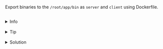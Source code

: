 
Export binaries to the `/root/app/bin` as `server` and `client` using Dockerfile.

<br>
<details><summary>Info</summary>
<br>

```plain
Docs: https://docs.docker.com/build/guide/export/#export-binaries

The default format of output for build command is docker image.
But, it can be changed to binary by using `local` exporter (use `--output` flag).

```

</details>

<br>
<details><summary>Tip</summary>
<br>

```plain
Use docker build -h
```

</details>


<br>
<details><summary>Solution</summary>
<br>

<br>

Add next line to the `/root/app/Dockerfile`:

<br>

```plain
# syntax=docker/dockerfile:1
ARG GO_VERSION=1.21
FROM golang:${GO_VERSION}-alpine AS base
WORKDIR /src
COPY go.mod go.sum .
RUN go mod download
COPY . .

FROM base AS build-client
RUN go build -o /bin/client ./cmd/client

FROM base AS build-server
RUN go build -o /bin/server ./cmd/server

FROM scratch AS client
COPY --from=build-client /bin/client /bin/
ENTRYPOINT [ "/bin/client" ]

FROM scratch AS server
COPY --from=build-server /bin/server /bin/
ENTRYPOINT [ "/bin/server" ]

FROM scratch AS binaries
COPY --from=server /bin/server /
COPY --from=client /bit/client /
```{{copy}}

<br>

Export binaries:

<br>

```plain
docker build --output=bin --target=binaries .
```{{exec}}

</details>